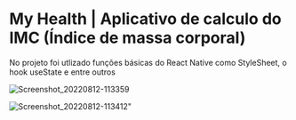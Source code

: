 # My Health | Aplicativo de calculo do IMC (Índice de massa corporal) 

<p>No projeto foi utlizado funções básicas do React Native como StyleSheet, o hook useState e entre outros<p/>

![Screenshot_20220812-113359](https://user-images.githubusercontent.com/90219607/184378839-5a587cbd-16f7-432e-808d-e9e2e682919e.png)

![Screenshot_20220812-113412](https://user-images.githubusercontent.com/90219607/184379057-0401e150-bdc8-437a-9a65-d7e4dfe8d420.png)"



